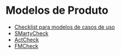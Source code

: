 # Modelos de Produto
- [Checklist para modelos de casos de uso](https://github.com/GabrielMarquesdaSilva/Catalogo-de-Tecnicas-de-Checklist/blob/Modelos-de-Produto/Checklist%20para%20modelos%20de%20casos%20de%20uso.md)
- [SMartyCheck](https://github.com/GabrielMarquesdaSilva/Catalogo-de-Tecnicas-de-Checklist/blob/Modelos-de-Produto/SMartyCheck.md)
- [ActCheck](https://github.com/GabrielMarquesdaSilva/Catalogo-de-Tecnicas-de-Checklist/blob/Modelos-de-Produto/ActCheck.md)
- [FMCheck](https://github.com/GabrielMarquesdaSilva/Catalogo-de-Tecnicas-de-Checklist/blob/Modelos-de-Produto/FMCheck.md)
